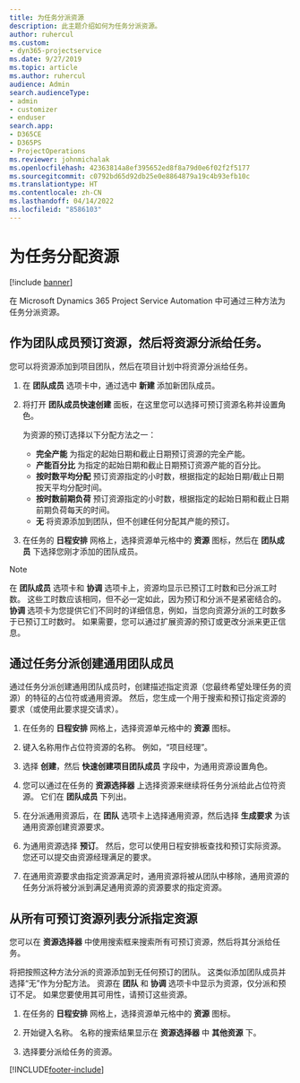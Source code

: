 ```yaml
---
title: 为任务分派资源
description: 此主题介绍如何为任务分派资源。
author: ruhercul
ms.custom:
- dyn365-projectservice
ms.date: 9/27/2019
ms.topic: article
ms.author: ruhercul
audience: Admin
search.audienceType:
- admin
- customizer
- enduser
search.app:
- D365CE
- D365PS
- ProjectOperations
ms.reviewer: johnmichalak
ms.openlocfilehash: 42363814a8ef395652ed8f8a79d0e6f02f2f5177
ms.sourcegitcommit: c0792bd65d92db25e0e8864879a19c4b93efb10c
ms.translationtype: HT
ms.contentlocale: zh-CN
ms.lasthandoff: 04/14/2022
ms.locfileid: "8586103"
---
```

# <a name="assign-a-resource-to-a-task"></a>为任务分配资源

[!include [banner](../includes/psa-now-project-operations.md)]

在 Microsoft Dynamics 365 Project Service Automation 中可通过三种方法为任务分派资源。

## <a name="book-a-resource-as-a-team-member-and-then-assign-the-resource-to-a-task"></a>作为团队成员预订资源，然后将资源分派给任务。

您可以将资源添加到项目团队，然后在项目计划中将资源分派给任务。

1. 在 **团队成员** 选项卡中，通过选中 **新建** 添加新团队成员。 

2. 将打开 **团队成员快速创建** 面板，在这里您可以选择可预订资源名称并设置角色。 

    为资源的预订选择以下分配方法之一：

    - **完全产能** 为指定的起始日期和截止日期预订资源的完全产能。
    - **产能百分比** 为指定的起始日期和截止日期预订资源产能的百分比。
    - **按时数平均分配** 预订资源指定的小时数，根据指定的起始日期/截止日期按天平均分配时间。
    - **按时数前期负荷** 预订资源指定的小时数，根据指定的起始日期和截止日期前期负荷每天的时间。
    - **无** 将资源添加到团队，但不创建任何分配其产能的预订。

3. 在任务的 **日程安排** 网格上，选择资源单元格中的 **资源** 图标，然后在 **团队成员** 下选择您刚才添加的团队成员。 

> [!NOTE]
> 在 **团队成员** 选项卡和 **协调** 选项卡上，资源均显示已预订工时数和已分派工时数。 这些工时数应该相同，但不必一定如此，因为预订和分派不是紧密结合的。 **协调** 选项卡为您提供它们不同时的详细信息，例如，当您向资源分派的工时数多于已预订工时数时。 如果需要，您可以通过扩展资源的预订或更改分派来更正信息。

## <a name="create-a-generic-team-member-through-task-assignment"></a>通过任务分派创建通用团队成员

通过任务分派创建通用团队成员时，创建描述指定资源（您最终希望处理任务的资源）的特征的占位符或通用资源。 然后，您生成一个用于搜索和预订指定资源的要求（或使用此要求提交请求）。

1. 在任务的 **日程安排** 网格上，选择资源单元格中的 **资源** 图标。

2. 键入名称用作占位符资源的名称。 例如，“项目经理”。

3. 选择 **创建**，然后 **快速创建项目团队成员** 字段中，为通用资源设置角色。

4. 您可以通过在任务的 **资源选择器** 上选择资源来继续将任务分派给此占位符资源。 它们在 **团队成员** 下列出。

5. 在分派通用资源后，在 **团队** 选项卡上选择通用资源，然后选择 **生成要求** 为该通用资源创建资源要求。

6. 为通用资源选择 **预订**。 然后，您可以使用日程安排板查找和预订实际资源。 您还可以提交由资源经理满足的要求。

7. 在通用资源要求由指定资源满足时，通用资源将被从团队中移除，通用资源的任务分派将被分派到满足通用资源的资源要求的指定资源。

## <a name="assign-a-named-resource-from-the-list-of-all-bookable-resources"></a>从所有可预订资源列表分派指定资源

您可以在 **资源选择器** 中使用搜索框来搜索所有可预订资源，然后将其分派给任务。

将把按照这种方法分派的资源添加到无任何预订的团队。 这类似添加团队成员并选择“无”作为分配方法。 资源在 **团队** 和 **协调** 选项卡中显示为资源，仅分派和预订不足。 如果您要使用其可用性，请预订这些资源。

1. 在任务的 **日程安排** 网格上，选择资源单元格中的 **资源** 图标。

2. 开始键入名称。 名称的搜索结果显示在 **资源选择器** 中 **其他资源** 下。

3. 选择要分派给任务的资源。



[!INCLUDE[footer-include](../includes/footer-banner.md)]
